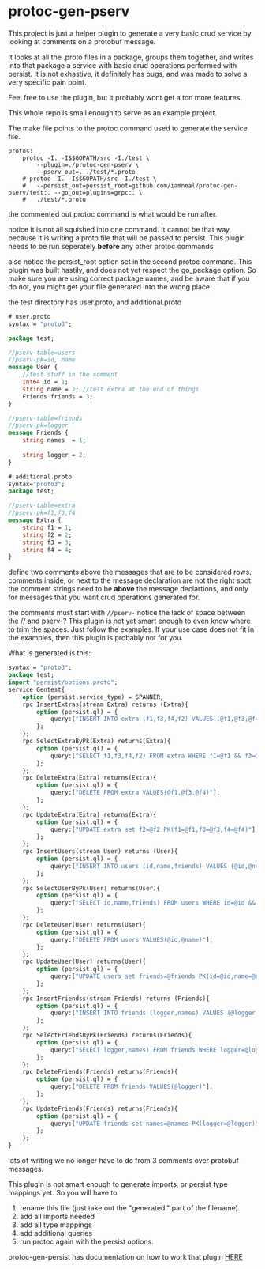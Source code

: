 # protoc-gen-pserv

This project is just a helper plugin to generate a very basic crud service by looking at comments on a protobuf message.

It looks at all the .proto files in a package, groups them together, and writes into that package a service with basic crud
operations performed with persist.  It is not exhastive, it definitely has bugs, and was made to solve a very specific pain point.

Feel free to use the plugin,  but it probably wont get a ton more features.


This whole repo is small enough to serve as an example project.

The make file points to the protoc command used to generate the service file.

```make
protos:
	protoc -I. -I$$GOPATH/src -I./test \
		--plugin=./protoc-gen-pserv \
		--pserv_out=. ./test/*.proto
	# protoc -I. -I$$GOPATH/src -I./test \
	# 	--persist_out=persist_root=github.com/iamneal/protoc-gen-pserv/test:. --go_out=plugins=grpc:. \
	# 	./test/*.proto
```
the commented out protoc command is what would be run after.

notice it is not all squished into one command.  It cannot be that way, because it is writing a proto file that will
be passed to persist.  This plugin needs to be run seperately __before__ any other protoc commands



also notice the persist_root  option set in the second protoc command.  This plugin was built hastily, and does not yet respect the go_package option.  So make sure you are using correct package names,  and be aware that if you do not,  you might get your file generated into the wrong place.


the test directory has user.proto, and additional.proto
```proto
# user.proto
syntax = "proto3";

package test;

//pserv-table=users
//pserv-pk=id, name
message User {
    //test stuff in the comment    
	int64 id = 1;
	string name = 2; //test extra at the end of things
	Friends friends = 3;
}

//pserv-table=friends
//pserv-pk=logger
message Friends {
    string names  = 1;
    
    string logger = 2;
}

# additional.proto
syntax="proto3";
package test;

//pserv-table=extra
//pserv-pk=f1,f3,f4
message Extra {
    string f1 = 1;
    string f2 = 2;
    string f3 = 3;
    string f4 = 4;
}
```

define two comments above the messages that are to be considered rows.  
comments inside, or next to the message declaration are not the right spot.
the comment strings need to be __above__ the message declartions, and only for messages that you want crud operations
generated for.


the comments must start with ```//pserv-```  notice the lack of space between the // and pserv-? This plugin
is not yet smart enough to even know where to trim the spaces. Just follow the examples.  If your use case does not fit in
the examples, then this plugin is probably not for you.


What is generated is this:
```proto
syntax = "proto3";
package test;
import "persist/options.proto";
service Gentest{
	option (persist.service_type) = SPANNER;
	rpc InsertExtras(stream Extra) returns (Extra){
		option (persist.ql) = {
			query:["INSERT INTO extra (f1,f3,f4,f2) VALUES (@f1,@f3,@f4,@f2)"],
		};
	};
	rpc SelectExtraByPk(Extra) returns(Extra){
		option (persist.ql) = {
			query:["SELECT f1,f3,f4,f2) FROM extra WHERE f1=@f1 && f3=@f3 && f4=@f4"],
		};
	};
	rpc DeleteExtra(Extra) returns(Extra){
		option (persist.ql) = {
			query:["DELETE FROM extra VALUES(@f1,@f3,@f4)"],
		};
	};
	rpc UpdateExtra(Extra) returns(Extra){
		option (persist.ql) = {
			query:["UPDATE extra set f2=@f2 PK(f1=@f1,f3=@f3,f4=@f4)"],
		};
	};
	rpc InsertUsers(stream User) returns (User){
		option (persist.ql) = {
			query:["INSERT INTO users (id,name,friends) VALUES (@id,@name,@friends)"],
		};
	};
	rpc SelectUserByPk(User) returns(User){
		option (persist.ql) = {
			query:["SELECT id,name,friends) FROM users WHERE id=@id && name=@name"],
		};
	};
	rpc DeleteUser(User) returns(User){
		option (persist.ql) = {
			query:["DELETE FROM users VALUES(@id,@name)"],
		};
	};
	rpc UpdateUser(User) returns(User){
		option (persist.ql) = {
			query:["UPDATE users set friends=@friends PK(id=@id,name=@name)"],
		};
	};
	rpc InsertFriendss(stream Friends) returns (Friends){
		option (persist.ql) = {
			query:["INSERT INTO friends (logger,names) VALUES (@logger,@names)"],
		};
	};
	rpc SelectFriendsByPk(Friends) returns(Friends){
		option (persist.ql) = {
			query:["SELECT logger,names) FROM friends WHERE logger=@logger"],
		};
	};
	rpc DeleteFriends(Friends) returns(Friends){
		option (persist.ql) = {
			query:["DELETE FROM friends VALUES(@logger)"],
		};
	};
	rpc UpdateFriends(Friends) returns(Friends){
		option (persist.ql) = {
			query:["UPDATE friends set names=@names PK(logger=@logger)"],
		};
	};
}
```

lots of writing we no longer have to do from 3 comments over protobuf messages.


This plugin is not smart enough to generate imports,  or persist type mappings yet.  So you will have to 
1. rename this file (just take out the "generated." part of the filename)
1. add all imports needed
1. add all type mappings
1. add additional queries
1. run protoc again with the persist options.


protoc-gen-persist has documentation on how to work that plugin [HERE](https://github.com/tcncloud/protoc-gen-persist/tree/master)
